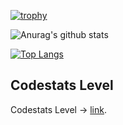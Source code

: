 

[![trophy](https://github-profile-trophy.vercel.app/?username=sidaratkhaobang&theme=onedark)](https://github.com/ryo-ma/github-profile-trophy)


![Anurag's github stats](https://github-readme-stats.vercel.app/api?username=sidaratkhaobang&count_private=true&show_icons=true&theme=radical)




[![Top Langs](https://github-readme-stats.vercel.app/api/top-langs/?username=sidaratkhaobang&layout=compact)](https://github.com/anuraghazra/github-readme-stats)

## Codestats Level 
Codestats Level -> [link](https://codestats.net/users/salmon).

<!--
**sidaratkhaobang/sidaratkhaobang** is a ✨ _special_ ✨ repository because its `README.md` (this file) appears on your GitHub profile.

Here are some ideas to get you started:

- 🔭 I’m currently working on ...
- 🌱 I’m currently learning ...
- 👯 I’m looking to collaborate on ...
- 🤔 I’m looking for help with ...
- 💬 Ask me about ...
- 📫 How to reach me: ...
- 😄 Pronouns: ...
- ⚡ Fun fact: ...
-->
